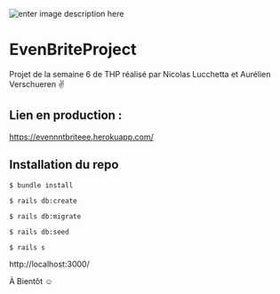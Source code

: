 ![enter image description here](https://media.giphy.com/media/26tPplGWjN0xLybiU/giphy.gif)

# EvenBriteProject

Projet de la semaine 6 de THP réalisé par Nicolas Lucchetta et Aurélien Verschueren :v:

## Lien en production : 

https://evennntbriteee.herokuapp.com/

## Installation du repo

`$ bundle install`

`$ rails db:create`

`$ rails db:migrate`

`$ rails db:seed`

`$ rails s`

http://localhost:3000/



À Bientôt :relaxed:
